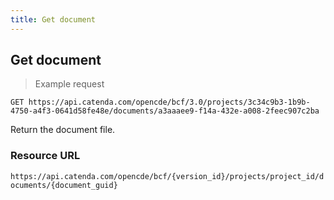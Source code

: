 ```yaml
---
title: Get document
---
```


## Get document

> Example request

```http
GET https://api.catenda.com/opencde/bcf/3.0/projects/3c34c9b3-1b9b-4750-a4f3-0641d58fe48e/documents/a3aaaee9-f14a-432e-a008-2feec907c2ba
```

Return the document file.

### Resource URL

`https://api.catenda.com/opencde/bcf/{version_id}/projects/project_id/documents/{document_guid}`

